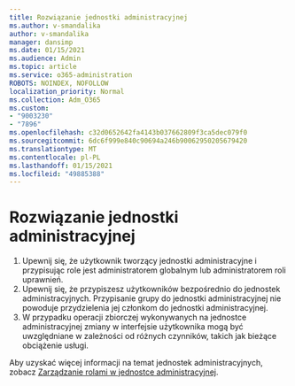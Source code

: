 ```yaml
---
title: Rozwiązanie jednostki administracyjnej
ms.author: v-smandalika
author: v-smandalika
manager: dansimp
ms.date: 01/15/2021
ms.audience: Admin
ms.topic: article
ms.service: o365-administration
ROBOTS: NOINDEX, NOFOLLOW
localization_priority: Normal
ms.collection: Adm_O365
ms.custom:
- "9003230"
- "7896"
ms.openlocfilehash: c32d0652642fa4143b037662809f3ca5dec079f0
ms.sourcegitcommit: 6dc6f999e840c90694a246b90062950205679420
ms.translationtype: MT
ms.contentlocale: pl-PL
ms.lasthandoff: 01/15/2021
ms.locfileid: "49885388"
---
```

# <a name="administrative-unit-solution"></a>Rozwiązanie jednostki administracyjnej

1. Upewnij się, że użytkownik tworzący jednostki administracyjne i przypisując role jest administratorem globalnym lub administratorem roli uprawnień.
2. Upewnij się, że przypiszesz użytkowników bezpośrednio do jednostek administracyjnych. Przypisanie grupy do jednostki administracyjnej nie powoduje przydzielenia jej członkom do jednostki administracyjnej.
3. W przypadku operacji zbiorczej wykonywanych na jednostce administracyjnej zmiany w interfejsie użytkownika mogą być uwzględniane w zależności od różnych czynników, takich jak bieżące obciążenie usługi.

Aby uzyskać więcej informacji na temat jednostek administracyjnych, zobacz [Zarządzanie rolami w jednostce administracyjnej](https://docs.microsoft.com/azure/active-directory/roles/administrative-units).
